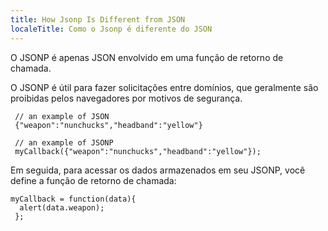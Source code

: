 ```yaml
---
title: How Jsonp Is Different from JSON
localeTitle: Como o Jsonp é diferente do JSON
---
```

O JSONP é apenas JSON envolvido em uma função de retorno de chamada.

O JSONP é útil para fazer solicitações entre domínios, que geralmente são proibidas pelos navegadores por motivos de segurança.
```
 // an example of JSON 
 {"weapon":"nunchucks","headband":"yellow"} 
 
 // an example of JSONP 
 myCallback({"weapon":"nunchucks","headband":"yellow"}); 
```

Em seguida, para acessar os dados armazenados em seu JSONP, você define a função de retorno de chamada:
```
myCallback = function(data){ 
  alert(data.weapon); 
 }; 

```